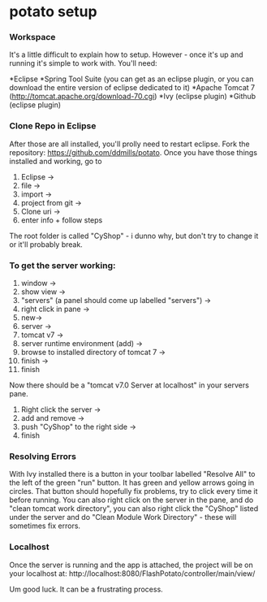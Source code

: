 # potato setup

### Workspace
It's a little difficult to explain how to setup. However - once it's up and running it's simple to work with. You'll need:

*Eclipse
*Spring Tool Suite (you can get as an eclipse plugin, or you can download the entire version of eclipse dedicated to it)
*Apache Tomcat 7 (http://tomcat.apache.org/download-70.cgi)
*Ivy (eclipse plugin)
*Github (eclipse plugin)

### Clone Repo in Eclipse
After those are all installed, you'll prolly need to restart eclipse. Fork the repository: https://github.com/ddmills/potato. Once you have those things installed and working, go to

1. Eclipse ->
2. file ->
3. import ->
4. project from git ->
5. Clone uri ->
6. enter info + follow steps

The root folder is called "CyShop" - i dunno why, but don't try to change it or it'll probably break.

### To get the server working:

1. window ->
2. show view ->
3. "servers" (a panel should come up labelled "servers") ->
4. right click in pane ->
5. new->
6. server ->
7. tomcat v7 ->
8. server runtime environment (add) ->
9. browse to installed directory of tomcat 7 ->
10. finish ->
11. finish

Now there should be a "tomcat v7.0 Server at localhost" in your servers pane.

1. Right click the server ->
2. add and remove ->
3. push "CyShop" to the right side ->
4. finish

### Resolving Errors

With Ivy installed there is a button in your toolbar labelled "Resolve All" to the left of the green "run" button. It has green and yellow arrows going in circles. That button should hopefully fix problems, try to click every time it before running. You can also right click on the server in the pane, and do "clean tomcat work directory", you can also right click the "CyShop" listed under the server and do "Clean Module Work Directory" - these will sometimes fix errors.

### Localhost

Once the server is running and the app is attached, the project will be on your localhost at: http://localhost:8080/FlashPotato/controller/main/view/

Um good luck. It can be a frustrating process.
